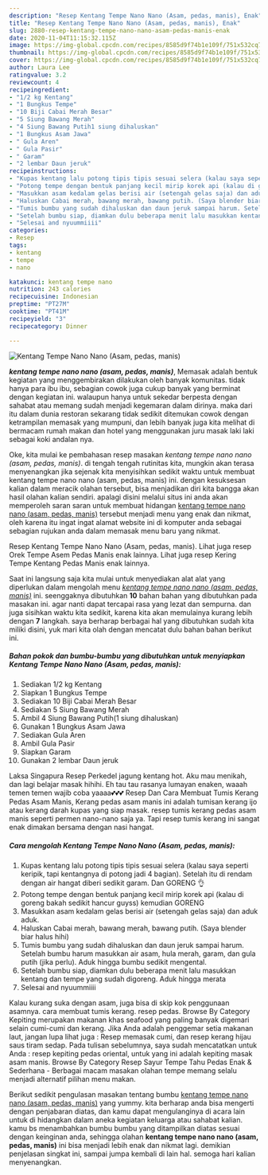 ```yaml
---
description: "Resep Kentang Tempe Nano Nano (Asam, pedas, manis), Enak"
title: "Resep Kentang Tempe Nano Nano (Asam, pedas, manis), Enak"
slug: 2880-resep-kentang-tempe-nano-nano-asam-pedas-manis-enak
date: 2020-11-04T11:15:32.115Z
image: https://img-global.cpcdn.com/recipes/8585d9f74b1e109f/751x532cq70/kentang-tempe-nano-nano-asam-pedas-manis-foto-resep-utama.jpg
thumbnail: https://img-global.cpcdn.com/recipes/8585d9f74b1e109f/751x532cq70/kentang-tempe-nano-nano-asam-pedas-manis-foto-resep-utama.jpg
cover: https://img-global.cpcdn.com/recipes/8585d9f74b1e109f/751x532cq70/kentang-tempe-nano-nano-asam-pedas-manis-foto-resep-utama.jpg
author: Laura Lee
ratingvalue: 3.2
reviewcount: 4
recipeingredient:
- "1/2 kg Kentang"
- "1 Bungkus Tempe"
- "10 Biji Cabai Merah Besar"
- "5 Siung Bawang Merah"
- "4 Siung Bawang Putih1 siung dihaluskan"
- "1 Bungkus Asam Jawa"
- " Gula Aren"
- " Gula Pasir"
- " Garam"
- "2 lembar Daun jeruk"
recipeinstructions:
- "Kupas kentang lalu potong tipis tipis sesuai selera (kalau saya seperti keripik, tapi kentangnya di potong jadi 4 bagian). Setelah itu di rendam dengan air hangat diberi sedikit garam. Dan GORENG 👌"
- "Potong tempe dengan bentuk panjang kecil mirip korek api (kalau di goreng bakah sedikit hancur guyss) kemudian GORENG"
- "Masukkan asam kedalam gelas berisi air (setengah gelas saja) dan aduk aduk."
- "Haluskan Cabai merah, bawang merah, bawang putih. (Saya blender biar halus hihi)"
- "Tumis bumbu yang sudah dihaluskan dan daun jeruk sampai harum. Setelah bumbu harum masukkan air asam, hula merah, garam, dan gula putih (jika perlu). Aduk hingga bumbu sedikit mengental."
- "Setelah bumbu siap, diamkan dulu beberapa menit lalu masukkan kentang dan tempe yang sudah digoreng. Aduk hingga merata"
- "Selesai and nyuummiiii"
categories:
- Resep
tags:
- kentang
- tempe
- nano

katakunci: kentang tempe nano 
nutrition: 243 calories
recipecuisine: Indonesian
preptime: "PT27M"
cooktime: "PT41M"
recipeyield: "3"
recipecategory: Dinner

---
```



![Kentang Tempe Nano Nano (Asam, pedas, manis)](https://img-global.cpcdn.com/recipes/8585d9f74b1e109f/751x532cq70/kentang-tempe-nano-nano-asam-pedas-manis-foto-resep-utama.jpg)

<b><i>kentang tempe nano nano (asam, pedas, manis)</i></b>, Memasak adalah bentuk kegiatan yang menggembirakan dilakukan oleh banyak komunitas. tidak hanya para ibu ibu, sebagian cowok juga cukup banyak yang berminat dengan kegiatan ini. walaupun hanya untuk sekedar berpesta dengan sahabat atau memang sudah menjadi kegemaran dalam dirinya. maka dari itu dalam dunia restoran sekarang tidak sedikit ditemukan cowok dengan ketrampilan memasak yang mumpuni, dan lebih banyak juga kita melihat di bermacam rumah makan dan hotel yang menggunakan juru masak laki laki sebagai koki andalan nya.

Oke, kita mulai ke pembahasan resep masakan <i>kentang tempe nano nano (asam, pedas, manis)</i>. di tengah tengah rutinitas kita, mungkin akan terasa menyenangkan jika sejenak kita menyisihkan sedikit waktu untuk membuat kentang tempe nano nano (asam, pedas, manis) ini. dengan kesuksesan kalian dalam meracik olahan tersebut, bisa menjadikan diri kita bangga akan hasil olahan kalian sendiri. apalagi disini melalui situs ini anda akan memperoleh saran saran untuk membuat hidangan <u>kentang tempe nano nano (asam, pedas, manis)</u> tersebut menjadi menu yang enak dan nikmat, oleh karena itu ingat ingat alamat website ini di komputer anda sebagai sebagian rujukan anda dalam memasak menu baru yang nikmat.

Resep Kentang Tempe Nano Nano (Asam, pedas, manis). Lihat juga resep Orek Tempe Asem Pedas Manis enak lainnya. Lihat juga resep Kering Tempe Kentang Pedas Manis enak lainnya.


Saat ini langsung saja kita mulai untuk menyediakan alat alat yang diperlukan dalam mengolah menu <u><i>kentang tempe nano nano (asam, pedas, manis)</i></u> ini. seenggaknya dibutuhkan <b>10</b> bahan bahan yang dibutuhkan pada masakan ini. agar nanti dapat tercapai rasa yang lezat dan sempurna. dan juga sisihkan waktu kita sedikit, karena kita akan memulainya kurang lebih dengan <b>7</b> langkah. saya berharap berbagai hal yang dibutuhkan sudah kita miliki disini, yuk mari kita olah dengan mencatat dulu bahan bahan berikut ini.

<!--inarticleads1-->

##### Bahan pokok dan bumbu-bumbu yang dibutuhkan untuk menyiapkan Kentang Tempe Nano Nano (Asam, pedas, manis):

1. Sediakan 1/2 kg Kentang
1. Siapkan 1 Bungkus Tempe
1. Sediakan 10 Biji Cabai Merah Besar
1. Sediakan 5 Siung Bawang Merah
1. Ambil 4 Siung Bawang Putih(1 siung dihaluskan)
1. Gunakan 1 Bungkus Asam Jawa
1. Sediakan  Gula Aren
1. Ambil  Gula Pasir
1. Siapkan  Garam
1. Gunakan 2 lembar Daun jeruk


Laksa Singapura Resep Perkedel jagung kentang hot. Aku mau menikah, dan lagi belajar masak hihihi. Eh tau tau rasanya lumayan enaken, waaah temen temen wajib coba yaaaa💕💕💕 Resep Dan Cara Membuat Tumis Kerang Pedas Asam Manis, Kerang pedas asam manis ini adalah tumisan kerang ijo atau kerang darah kupas yang siap masak. resep tumis kerang pedas asam manis seperti permen nano-nano saja ya. Tapi resep tumis kerang ini sangat enak dimakan bersama dengan nasi hangat. 

<!--inarticleads2-->

##### Cara mengolah Kentang Tempe Nano Nano (Asam, pedas, manis):

1. Kupas kentang lalu potong tipis tipis sesuai selera (kalau saya seperti keripik, tapi kentangnya di potong jadi 4 bagian). Setelah itu di rendam dengan air hangat diberi sedikit garam. Dan GORENG 👌
1. Potong tempe dengan bentuk panjang kecil mirip korek api (kalau di goreng bakah sedikit hancur guyss) kemudian GORENG
1. Masukkan asam kedalam gelas berisi air (setengah gelas saja) dan aduk aduk.
1. Haluskan Cabai merah, bawang merah, bawang putih. (Saya blender biar halus hihi)
1. Tumis bumbu yang sudah dihaluskan dan daun jeruk sampai harum. Setelah bumbu harum masukkan air asam, hula merah, garam, dan gula putih (jika perlu). Aduk hingga bumbu sedikit mengental.
1. Setelah bumbu siap, diamkan dulu beberapa menit lalu masukkan kentang dan tempe yang sudah digoreng. Aduk hingga merata
1. Selesai and nyuummiiii


Kalau kurang suka dengan asam, juga bisa di skip kok penggunaan asamnya. cara membuat tumis kerang. resep pedas. Browse By Category Kepiting merupakan makanan khas seafood yang paling banyak digemari selain cumi-cumi dan kerang. Jika Anda adalah penggemar setia makanan laut, jangan lupa lihat juga : Resep memasak cumi, dan resep kerang hijau saus tiram sedap. Pada tulisan sebelumnya, saya sudah mencatatkan untuk Anda : resep kepiting pedas oriental, untuk yang ini adalah kepiting masak asam manis. Browse By Category Resep Sayur Tempe Tahu Pedas Enak &amp; Sederhana - Berbagai macam masakan olahan tempe memang selalu menjadi alternatif pilihan menu makan. 

Berikut sedikit pengulasan masakan tentang bumbu <u>kentang tempe nano nano (asam, pedas, manis)</u> yang yummy. kita berharap anda bisa mengerti dengan penjabaran diatas, dan kamu dapat mengulanginya di acara lain untuk di hidangkan dalam aneka kegiatan keluarga atau sahabat kalian. kamu bs menambahkan bumbu bumbu yang ditampilkan diatas sesuai dengan keinginan anda, sehingga olahan <b>kentang tempe nano nano (asam, pedas, manis)</b> ini bisa menjadi lebih enak dan nikmat lagi. demikian penjelasan singkat ini, sampai jumpa kembali di lain hal. semoga hari kalian menyenangkan.
